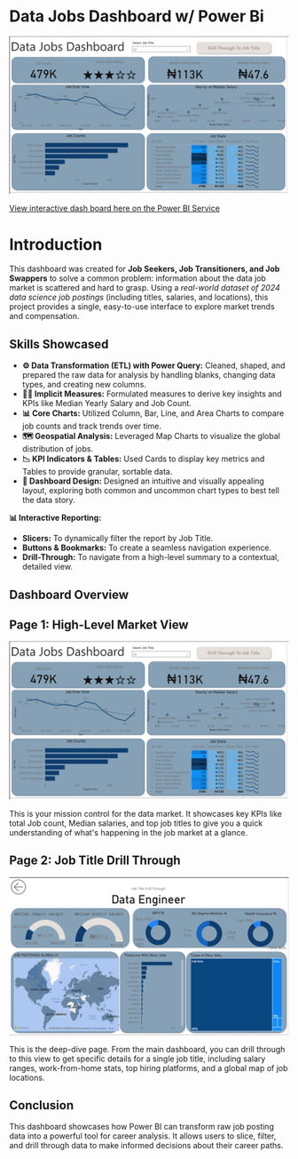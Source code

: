 # Data Jobs Dashboard w/ Power Bi

![Dashboard Page 1](/Images/Project%201%20Page%201.png)

[View interactive dash board here on the Power BI Service]()

# Introduction

This dashboard was created for **Job Seekers, Job Transitioners, and Job Swappers** to solve a common problem: information about the data job market is scattered and hard to grasp. Using a *real-world dataset of 2024 data science job postings* (including titles, salaries, and locations), this project provides a single, easy-to-use interface to explore market trends and compensation.

## Skills Showcased

-   **⚙️ Data Transformation (ETL) with Power Query:** Cleaned, shaped, and prepared the raw data for analysis by handling blanks, changing data types, and creating new columns.
-   **⛓️‍💥 Implicit Measures:** Formulated measures to derive key insights and KPIs like Median Yearly Salary and Job Count.
-   **📊 Core Charts:** Utilized Column, Bar, Line, and Area Charts to compare job counts and track trends over time.
-   **🗺️ Geospatial Analysis:** Leveraged Map Charts to visualize the global distribution of jobs.
-   **📉 KPI Indicators & Tables:** Used Cards to display key metrics and Tables to provide granular, sortable data.
-   **🎨 Dashboard Design:** Designed an intuitive and visually appealing layout, exploring both common and uncommon chart types to best tell the data story.

**📊 Interactive Reporting:**
-   **Slicers:** To dynamically filter the report by Job Title.
-   **Buttons & Bookmarks:** To create a seamless navigation experience.
-   **Drill-Through:** To navigate from a high-level summary to a contextual, detailed view.

## Dashboard Overview

## Page 1: High-Level Market View

![Dashboard Page 1](/Images/Project%201%20Page%201.png)

This is your mission control for the data market. It showcases key KPIs like total Job count, Median salaries, and top job titles to give you a quick understanding of what's happening in the job market at a glance.

## Page 2: Job Title Drill Through

![Dashboard Page 2](/Images/Project%201%20Page%202.png)

This is the deep-dive page. From the main dashboard, you can drill through to this view to get specific details for a single job title, including salary ranges, work-from-home stats, top hiring platforms, and a global map of job locations.

## Conclusion

This dashboard showcases how Power BI can transform raw job posting data into a powerful tool for career analysis. It allows users to slice, filter, and drill through data to make informed decisions about their career paths.
